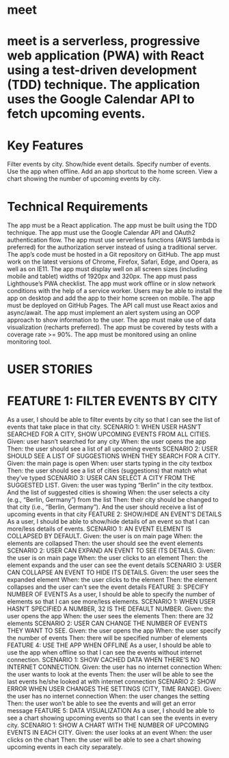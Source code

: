 # meet
# meet is a serverless, progressive web application (PWA) with React using a test-driven development (TDD) technique. The application uses the Google Calendar API to fetch upcoming events.
# Key Features
 Filter events by city.
 Show/hide event details.
 Specify number of events.
 Use the app when offline.
 Add an app shortcut to the home screen.
 View a chart showing the number of upcoming events by city.
# Technical Requirements
The app must be a React application.
The app must be built using the TDD technique.
 The app must use the Google Calendar API and OAuth2 authentication flow.
 The app must use serverless functions (AWS lambda is preferred) for the authorization server instead of using a traditional server.
 The app’s code must be hosted in a Git repository on GitHub.
 The app must work on the latest versions of Chrome, Firefox, Safari, Edge, and Opera, as well as on IE11.
The app must display well on all screen sizes (including mobile and tablet) widths of 1920px and 320px.
 The app must pass Lighthouse’s PWA checklist.
 The app must work offline or in slow network conditions with the help of a service worker.
 Users may be able to install the app on desktop and add the app to their home screen on mobile.
 The app must be deployed on GitHub Pages.
 The API call must use React axios and async/await.
 The app must implement an alert system using an OOP approach to show information to the user.
 The app must make use of data visualization (recharts preferred).
 The app must be covered by tests with a coverage rate >= 90%.
 The app must be monitored using an online monitoring tool.
# USER STORIES
# FEATURE 1: FILTER EVENTS BY CITY
As a user, I should be able to filter events by city so that I can see the list of events that
take place in that city.
SCENARIO 1: WHEN USER HASN’T SEARCHED FOR A CITY, SHOW UPCOMING EVENTS
FROM ALL CITIES.
Given: user hasn’t searched for any city
When: the user opens the app
Then: the user should see a list of all upcoming events
SCENARIO 2: USER SHOULD SEE A LIST OF SUGGESTIONS WHEN THEY SEARCH FOR A
CITY.
Given: the main page is open
When: user starts typing in the city textbox
Then: the user should see a list of cities (suggestions) that match what they’ve typed
SCENARIO 3: USER CAN SELECT A CITY FROM THE SUGGESTED LIST.
Given: the user was typing “Berlin” in the city textbox. And the list of suggested cities is showing
When: the user selects a city (e.g., “Berlin, Germany”) from the list
Then: their city should be changed to that city (i.e., “Berlin, Germany”). And the user should receive a list of upcoming events in that city
FEATURE 2: SHOW/HIDE AN EVENT’S DETAILS
As a user, I should be able to show/hide details of an event so that I can more/less
details of events.
SCENARIO 1: AN EVENT ELEMENT IS COLLAPSED BY DEFAULT.
Given: the user is on main page
When: the elements are collapsed
Then: the user should see the event elements
SCENARIO 2: USER CAN EXPAND AN EVENT TO SEE ITS DETAILS.
Given: the user is on main page
When: the user clicks to an element
Then: the element expands and the user can see the event details
SCENARIO 3: USER CAN COLLAPSE AN EVENT TO HIDE ITS DETAILS.
Given: the user sees the expanded element
When: the user clicks to the element
Then: the element collapses and the user can't see the event details
FEATURE 3: SPECIFY NUMBER OF EVENTS
As a user, I should be able to specify the number of elements so that I can see
more/less elements.
SCENARIO 1: WHEN USER HASN’T SPECIFIED A NUMBER, 32 IS THE DEFAULT NUMBER.
Given: the user opens the app
When: the user sees the elements
Then: there are 32 elements
SCENARIO 2: USER CAN CHANGE THE NUMBER OF EVENTS THEY WANT TO SEE.
Given: the user opens the app
When: the user specify the number of events
Then: there will be specified number of elements
FEATURE 4: USE THE APP WHEN OFFLINE
As a user, I should be able to use the app when offline so that I can see the events
without internet connection.
SCENARIO 1: SHOW CACHED DATA WHEN THERE’S NO INTERNET CONNECTION.
Given: the user has no internet connection
When: the user wants to look at the events
Then: the user will be able to see the last events he/she looked at with internet connection
SCENARIO 2: SHOW ERROR WHEN USER CHANGES THE SETTINGS (CITY, TIME
RANGE).
Given: the user has no internet connection
When: the user changes the setting
Then: the user won’t be able to see the events and will get an error message
FEATURE 5: DATA VISUALIZATION
As a user, I should be able to see a chart showing upcoming events so that I can see the
events in every city.
SCENARIO 1: SHOW A CHART WITH THE NUMBER OF UPCOMING EVENTS IN EACH CITY.
Given: the user looks at an event
When: the user clicks on the chart
Then: the user will be able to see a chart showing upcoming events in each city separately.
